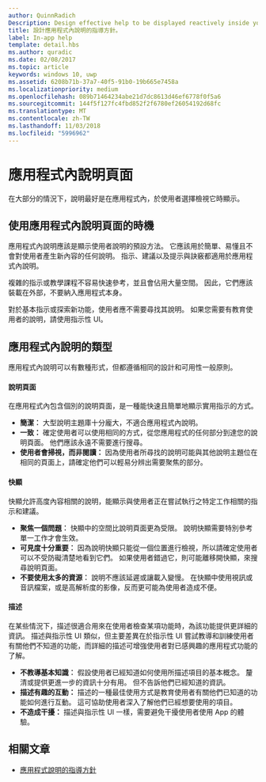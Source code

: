 ```yaml
---
author: QuinnRadich
Description: Design effective help to be displayed reactively inside your app.
title: 設計應用程式內說明的指導方針。
label: In-app help
template: detail.hbs
ms.author: quradic
ms.date: 02/08/2017
ms.topic: article
keywords: windows 10, uwp
ms.assetid: 6208b71b-37a7-40f5-91b0-19b665e7458a
ms.localizationpriority: medium
ms.openlocfilehash: 089b71464234abe21d7dc8613d46ef6778f0f5a6
ms.sourcegitcommit: 144f5f127fc4fbd852f2f6780ef26054192d68fc
ms.translationtype: MT
ms.contentlocale: zh-TW
ms.lasthandoff: 11/03/2018
ms.locfileid: "5996962"
---
```

# <a name="in-app-help-pages"></a>應用程式內說明頁面

在大部分的情況下，說明最好是在應用程式內，於使用者選擇檢視它時顯示。

## <a name="when-to-use-in-app-help-pages"></a>使用應用程式內說明頁面的時機

應用程式內說明應該是顯示使用者說明的預設方法。 它應該用於簡單、易懂且不會對使用者產生新內容的任何說明。 指示、建議以及提示與訣竅都適用於應用程式內說明。

複雜的指示或教學課程不容易快速參考，並且會佔用大量空間。 因此，它們應該裝載在外部，不要納入應用程式本身。

對於基本指示或探索新功能，使用者應不需要尋找其說明。 如果您需要有教育使用者的說明，請使用指示性 UI。

## <a name="types-of-in-app-help"></a>應用程式內說明的類型

應用程式內說明可以有數種形式，但都遵循相同的設計和可用性一般原則。

#### <a name="help-pages"></a>說明頁面

在應用程式內包含個別的說明頁面，是一種能快速且簡單地顯示實用指示的方式。

-   **簡潔︰** 大型說明主題庫十分龐大，不適合應用程式內說明。
-   **一致：** 確定使用者可以使用相同的方式，從您應用程式的任何部分到達您的說明頁面。 他們應該永遠不需要進行搜尋。
-   **使用者會掃視，而非閱讀：** 因為使用者所尋找的說明可能與其他說明主題位在相同的頁面上，請確定他們可以輕易分辨出需要聚焦的部分。


#### <a name="popups"></a>快顯

快顯允許高度內容相關的說明，能顯示與使用者正在嘗試執行之特定工作相關的指示和建議。

-   **聚焦一個問題︰** 快顯中的空間比說明頁面更為受限。 說明快顯需要特別參考單一工作才會生效。
-   **可見度十分重要︰** 因為說明快顯只能從一個位置進行檢視，所以請確定使用者可以不受防礙清楚地看到它們。 如果使用者錯過它，則可能離移開快顯，來搜尋說明頁面。
-   **不要使用太多的資源︰** 說明不應該延遲或讓載入變慢。 在快顯中使用視訊或音訊檔案，或是高解析度的影像，反而更可能為使用者造成不便。

#### <a name="descriptions"></a>描述

在某些情況下，描述很適合用來在使用者檢查某項功能時，為該功能提供更詳細的資訊。 描述與指示性 UI 類似，但主要差異在於指示性 UI 嘗試教導和訓練使用者有關他們不知道的功能，而詳細的描述可增強使用者對已感興趣的應用程式功能的了解。

-   **不教導基本知識︰** 假設使用者已經知道如何使用所描述項目的基本概念。 釐清或提供更進一步的資訊十分有用。 但不告訴他們已經知道的資訊。
-   **描述有趣的互動：** 描述的一種最佳使用方式是教育使用者有關他們已知道的功能如何進行互動。 這可協助使用者深入了解他們已經想要使用的項目。
-   **不造成干擾：** 描述與指示性 UI 一樣，需要避免干擾使用者使用 App 的體驗。

## <a name="related-articles"></a>相關文章

* [應用程式說明的指導方針](guidelines-for-app-help.md)
